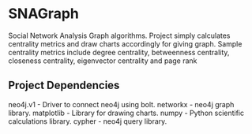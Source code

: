 # SNAGraph
Social Network Analysis Graph algorithms. Project simply calculates centrality metrics and draw charts accordingly for giving graph. Sample centrality metrics include degree centrality, betweenness centrality, closeness centrality, eigenvector centrality and page rank


## Project Dependencies

neo4j.v1 - Driver to connect neo4j using bolt.
networkx - neo4j graph library.
matplotlib - Library for drawing charts.
numpy - Python scientific calculations library.
cypher - neo4j query library.